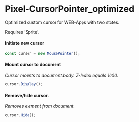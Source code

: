 # Pixel-CursorPointer_optimized
Optimized custom cursor for WEB-Apps with two states.

Requires 'Sprite'.


#### Initiate new cursor
```ts
const cursor = new MousePointer();
```

#### Mount cursor to document
*Cursor mounts to document.body. Z-Index equals 1000.*
```ts
cursor.Display();
```

#### Remove/hide cursor.
*Removes element from document.*
```ts
cursor.Hide();
```
